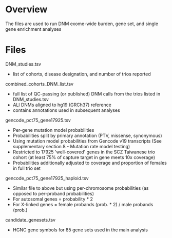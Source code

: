 # Overview
The files are used to run DNM exome-wide burden, gene set, and single gene enrichment analyses

# Files
DNM_studies.tsv
 * list of cohorts, disease designation, and number of trios reported

combined_cohorts_DNM_list.tsv
 * full list of QC-passing (or published) DNM calls from the trios listed in DNM_studies.tsv
 * ALl DNMs aligned to hg19 (GRCh37) reference
 * contains annotations used in subsequent analyses

gencode_pct75_gene17925.tsv
 * Per-gene mutation model probabilities
 * Probabilities split by primary annotation (PTV, missense, synonymous)
 * Using mutation model probabilities from Gencode v19 transcripts (See supplementary section 8 - Mutation rate model testing)
 * Restricted to 17925 'well-covered' genes in the SCZ Taiwanese trio cohort (at least 75% of capture target in gene meets 10x coverage)
 * Probabilities additionally adjusted to coverage and proportion of females in full trio set

gencode_pct75_gene17925_haploid.tsv
 * Similar file to above but using per-chromosome probabilities (as opposed to per-proband probabilities)
 * For autosomal genes = probability * 2
 * For X-linked genes = female probands (prob. * 2) / male probands (prob.)

candidate_genesets.tsv
 * HGNC gene symbols for 85 gene sets used in the main analysis
